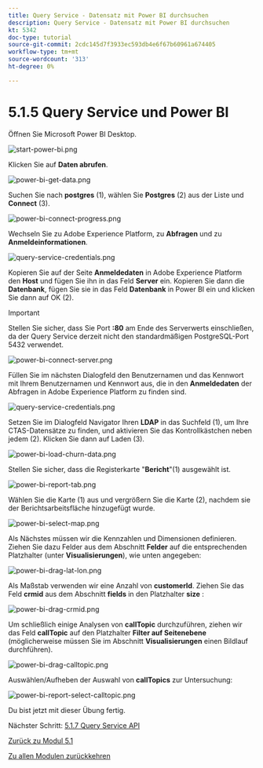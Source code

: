 ```yaml
---
title: Query Service - Datensatz mit Power BI durchsuchen
description: Query Service - Datensatz mit Power BI durchsuchen
kt: 5342
doc-type: tutorial
source-git-commit: 2cdc145d7f3933ec593db4e6f67b60961a674405
workflow-type: tm+mt
source-wordcount: '313'
ht-degree: 0%

---
```


# 5.1.5 Query Service und Power BI

Öffnen Sie Microsoft Power BI Desktop.

![start-power-bi.png](./images/start-power-bi.png)

Klicken Sie auf **Daten abrufen**.

![power-bi-get-data.png](./images/power-bi-get-data.png)

Suchen Sie nach **postgres** (1), wählen Sie **Postgres** (2) aus der Liste und **Connect** (3).

![power-bi-connect-progress.png](./images/power-bi-connect-progress.png)

Wechseln Sie zu Adobe Experience Platform, zu **Abfragen** und zu **Anmeldeinformationen**.

![query-service-credentials.png](./images/query-service-credentials.png)

Kopieren Sie auf der Seite **Anmeldedaten** in Adobe Experience Platform den **Host** und fügen Sie ihn in das Feld **Server** ein. Kopieren Sie dann die **Datenbank**, fügen Sie sie in das Feld **Datenbank** in Power BI ein und klicken Sie dann auf OK (2).

>[!IMPORTANT]
>
>Stellen Sie sicher, dass Sie Port **:80** am Ende des Serverwerts einschließen, da der Query Service derzeit nicht den standardmäßigen PostgreSQL-Port 5432 verwendet.

![power-bi-connect-server.png](./images/power-bi-connect-server.png)

Füllen Sie im nächsten Dialogfeld den Benutzernamen und das Kennwort mit Ihrem Benutzernamen und Kennwort aus, die in den **Anmeldedaten** der Abfragen in Adobe Experience Platform zu finden sind.

![query-service-credentials.png](./images/query-service-credentials.png)

Setzen Sie im Dialogfeld Navigator Ihren **LDAP** in das Suchfeld (1), um Ihre CTAS-Datensätze zu finden, und aktivieren Sie das Kontrollkästchen neben jedem (2). Klicken Sie dann auf Laden (3).

![power-bi-load-churn-data.png](./images/power-bi-load-churn-data.png)

Stellen Sie sicher, dass die Registerkarte &quot;**Bericht**&quot;(1) ausgewählt ist.

![power-bi-report-tab.png](./images/power-bi-report-tab.png)

Wählen Sie die Karte (1) aus und vergrößern Sie die Karte (2), nachdem sie der Berichtsarbeitsfläche hinzugefügt wurde.

![power-bi-select-map.png](./images/power-bi-select-map.png)

Als Nächstes müssen wir die Kennzahlen und Dimensionen definieren. Ziehen Sie dazu Felder aus dem Abschnitt **Felder** auf die entsprechenden Platzhalter (unter **Visualisierungen**), wie unten angegeben:

![power-bi-drag-lat-lon.png](./images/power-bi-drag-lat-lon.png)

Als Maßstab verwenden wir eine Anzahl von **customerId**. Ziehen Sie das Feld **crmid** aus dem Abschnitt **fields** in den Platzhalter **size** :

![power-bi-drag-crmid.png](./images/power-bi-drag-crmid.png)

Um schließlich einige Analysen von **callTopic** durchzuführen, ziehen wir das Feld **callTopic** auf den Platzhalter **Filter auf Seitenebene** (möglicherweise müssen Sie im Abschnitt **Visualisierungen** einen Bildlauf durchführen).

![power-bi-drag-calltopic.png](./images/power-bi-drag-calltopic.png)

Auswählen/Aufheben der Auswahl von **callTopics** zur Untersuchung:

![power-bi-report-select-calltopic.png](./images/power-bi-report-select-calltopic.png)

Du bist jetzt mit dieser Übung fertig.

Nächster Schritt: [5.1.7 Query Service API](./ex7.md)

[Zurück zu Modul 5.1](./query-service.md)

[Zu allen Modulen zurückkehren](../../../overview.md)
